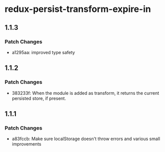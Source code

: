 # redux-persist-transform-expire-in

## 1.1.3

### Patch Changes

- a1295aa: improved type safety

## 1.1.2

### Patch Changes

- 383233f: When the module is added as transform, it returns the current persisted store, if present.

## 1.1.1

### Patch Changes

- a83fccb: Make sure localStorage doesn't throw errors and various small improvements
